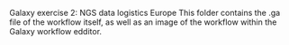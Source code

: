 Galaxy exercise 2: NGS data logistics Europe
This folder contains the .ga file of the workflow itself, as well as an image of the workflow within the Galaxy workflow edditor.
